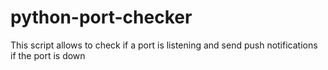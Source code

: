 # python-port-checker
This script allows to check if a port is listening and send push notifications if the port is down

